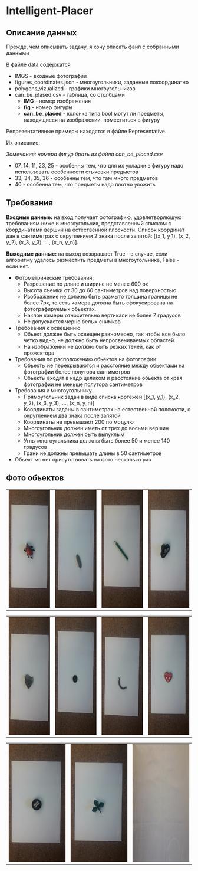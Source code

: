 # Intelligent-Placer
## Описание данных
Прежде, чем описывать задачу, я хочу описать файл с собранными данными

В файле data содержатся
* IMGS - входные фотографии 
* figures_coordinates.json - многоугольники, заданные покоординатно 
* polygons_vizualized - графики многоугольников
* can_be_plased.csv - таблица, со столбцами 
    * **IMG** - номер изображения 
    * **fig** - номер фигуры 
    * **can_be_placed** - колонка типа bool могут ли предметы, находящиеся на изображении, поместиться в фигуру    

Репрезентативные примеры находятся в файле Representative.

Их описание:

*Замечание: номера фигур брать из файла can_be_placed.csv*

* 07, 14, 11, 23, 25 - особенны тем, что для их укладки в фигуру надо использовать особенности стыковки предметов 
* 33, 34, 35, 36 - особенны тем, что там много предметов
* 40 - особенна тем, что предметы надо плотно уложить 
## Требования

**Входные данные:** на вход получает фотографию, удовлетворяющую требованиям ниже и многоугольник, представленный списком с координатами вершин на естественной плоскости. Список координат дан в сантиметрах с округлением 2 знака после запятой: [(x_1, y_1), (x_2, y_2), (x_3, y_3), ..., (x_n, y_n)]. 

**Выходные данные:** на выход возвращает True - в случае, если алгоритму удалось разместить предметы в многоугольнике, False - если нет. 

* Фотометрические требования:
    * Разрешение по длине и ширине не менее 600 px
    * Высота съемки от 30 до 60 сантиметров над поверхностью
    * Изображение не должно быть размыто толщина границы не более 7px, то есть камера должна быть сфокусирована на фотографируемых обьектах.
    * Наклон камеры относительно вертикали не более 7 градусов
    * Не допускается черно белых снимков 
* Требования к освещению
    * Обьект должен быть освещен равномерно, так чтобы все было четко видно, не должно быть непросвечиваемых областей. 
    * На изображении не должно быть резких теней, как от прожектора
* Требования по расположению обьектов на фотографии
    * Обьекты не перекрываются и расстояние между обьектами на фотографии более полутора сантиметров 
    * Обьекты входят в кадр целиком и расстояние обьекта от края фотографии не меньше полутора сантиметров 
* Требования к многоугольнику
    * Прямоугольник задан в виде списка кортежей [(x_1, y_1), (x_2, y_2), (x_3, y_3), ..., (x_n, y_n)]
    * Координаты заданы в сантиметрах на естественной полскости, с округлением два знака после запятой
    * Координаты не превышают 200 по модулю 
    * Многоугольник должен иметь от трех до восьми вершин
    * Многоугольник должен быть выпуклым
    * Углы многоугольника должны быть более 50 и менее 140 градусов 
    * Грани не должны превышать длины в 50 сантиметров 
* Обьект может присутствовать на фото несколько раз 

## Фото обьектов 
<table align="center">
            <td><img src="https://github.com/NadiaKH/Intelligent-Placer/blob/develop/%D0%A4%D0%BE%D1%82%D0%BE_%D0%BE%D0%B1%D1%8A%D0%B5%D0%BA%D1%82%D0%BE%D0%B2/%D0%96%D1%83%D0%BA.jpg" width="180" height="320"></td>
            <td><img src="https://github.com/NadiaKH/Intelligent-Placer/blob/develop/%D0%A4%D0%BE%D1%82%D0%BE_%D0%BE%D0%B1%D1%8A%D0%B5%D0%BA%D1%82%D0%BE%D0%B2/%D0%9A%D0%B0%D0%BC%D0%B5%D0%BD%D1%8C.jpg" width="180" height="320"></td>
            <td><img src="https://github.com/NadiaKH/Intelligent-Placer/blob/develop/%D0%A4%D0%BE%D1%82%D0%BE_%D0%BE%D0%B1%D1%8A%D0%B5%D0%BA%D1%82%D0%BE%D0%B2/%D0%9A%D0%B0%D1%80%D0%B0%D0%BD%D0%B4%D0%B0%D1%88.jpg" width="180" height="320"></td>
            <td><img src="https://github.com/NadiaKH/Intelligent-Placer/blob/develop/%D0%A4%D0%BE%D1%82%D0%BE_%D0%BE%D0%B1%D1%8A%D0%B5%D0%BA%D1%82%D0%BE%D0%B2/%D0%9A%D1%80%D0%B0%D0%B1%D0%B8%D0%BA.jpg" width="180" height="320"></td>
            
  </table>

<table align="center">
            <td><img src="https://github.com/NadiaKH/Intelligent-Placer/blob/develop/%D0%A4%D0%BE%D1%82%D0%BE_%D0%BE%D0%B1%D1%8A%D0%B5%D0%BA%D1%82%D0%BE%D0%B2/%D0%9E%D1%81%D0%BA%D0%BE%D0%BB%D0%BE%D0%BA.jpg" width="180" height="320"></td>
            <td><img src="https://github.com/NadiaKH/Intelligent-Placer/blob/develop/%D0%A4%D0%BE%D1%82%D0%BE_%D0%BE%D0%B1%D1%8A%D0%B5%D0%BA%D1%82%D0%BE%D0%B2/%D0%9F%D1%83%D0%B3%D0%BE%D0%B2%D0%B8%D1%86%D0%B0.jpg" width="180" height="320"></td>
            <td><img src="https://github.com/NadiaKH/Intelligent-Placer/blob/develop/%D0%A4%D0%BE%D1%82%D0%BE_%D0%BE%D0%B1%D1%8A%D0%B5%D0%BA%D1%82%D0%BE%D0%B2/%D0%A0%D1%83%D1%87%D0%BA%D0%B0.jpg" width="180" height="320"></td>
            <td><img src="https://github.com/NadiaKH/Intelligent-Placer/blob/develop/%D0%A4%D0%BE%D1%82%D0%BE_%D0%BE%D0%B1%D1%8A%D0%B5%D0%BA%D1%82%D0%BE%D0%B2/%D0%A1%D0%B5%D1%80%D0%B4%D0%B5%D1%87%D0%BA%D0%BE.jpg" width="180" height="320"></td>
            
  </table>
  
 <table align="center">
            <td><img src="https://github.com/NadiaKH/Intelligent-Placer/blob/develop/%D0%A4%D0%BE%D1%82%D0%BE_%D0%BE%D0%B1%D1%8A%D0%B5%D0%BA%D1%82%D0%BE%D0%B2/%D0%A2%D0%BE%D1%87%D0%B8%D0%BB%D0%BA%D0%B0.jpg" width="180" height="320"></td>
            <td><img src="https://github.com/NadiaKH/Intelligent-Placer/blob/develop/%D0%A4%D0%BE%D1%82%D0%BE_%D0%BE%D0%B1%D1%8A%D0%B5%D0%BA%D1%82%D0%BE%D0%B2/%D0%A2%D1%80%D0%B8%D0%BB%D0%B8%D1%81%D1%82%D0%BD%D0%B8%D0%BA.jpg" width="180" height="320"></td>
            <td><img src="https://github.com/NadiaKH/Intelligent-Placer/blob/develop/%D0%A4%D0%BE%D1%82%D0%BE_%D0%BE%D0%B1%D1%8A%D0%B5%D0%BA%D1%82%D0%BE%D0%B2/%D0%A4%D0%BE%D0%BD.jpg" width="180" height="320"></td>
            
  </table>
